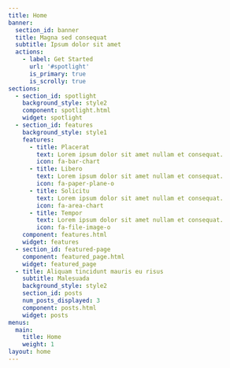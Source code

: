 ```yaml
---
title: Home
banner:
  section_id: banner
  title: Magna sed consequat
  subtitle: Ipsum dolor sit amet
  actions:
    - label: Get Started
      url: '#spotlight'
      is_primary: true
      is_scrolly: true
sections:
  - section_id: spotlight
    background_style: style2
    component: spotlight.html
    widget: spotlight
  - section_id: features
    background_style: style1
    features:
      - title: Placerat
        text: Lorem ipsum dolor sit amet nullam et consequat.
        icon: fa-bar-chart
      - title: Libero
        text: Lorem ipsum dolor sit amet nullam et consequat.
        icon: fa-paper-plane-o
      - title: Solicitu
        text: Lorem ipsum dolor sit amet nullam et consequat.
        icon: fa-area-chart
      - title: Tempor
        text: Lorem ipsum dolor sit amet nullam et consequat.
        icon: fa-file-image-o
    component: features.html
    widget: features
  - section_id: featured-page
    component: featured_page.html
    widget: featured_page
  - title: Aliquam tincidunt mauris eu risus
    subtitle: Malesuada
    background_style: style2
    section_id: posts
    num_posts_displayed: 3
    component: posts.html
    widget: posts
menus:
  main:
    title: Home
    weight: 1
layout: home
---
```

